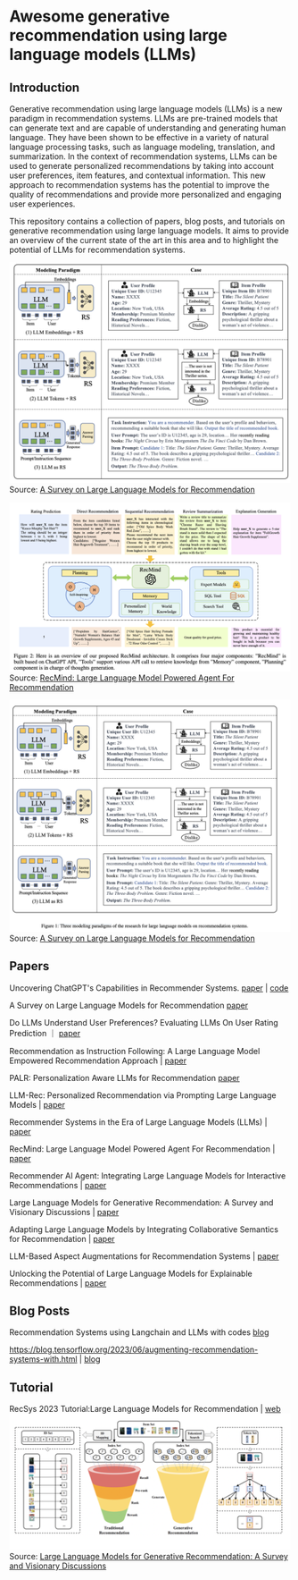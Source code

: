 # Awesome generative recommendation using large language models (LLMs)

## Introduction
Generative recommendation using large language models (LLMs) is a new paradigm in recommendation systems. LLMs are pre-trained models that can generate text and are capable of understanding and generating human language. They have been shown to be effective in a variety of natural language processing tasks, such as language modeling, translation, and summarization. In the context of recommendation systems, LLMs can be used to generate personalized recommendations by taking into account user preferences, item features, and contextual information. This new approach to recommendation systems has the potential to improve the quality of recommendations and provide more personalized and engaging user experiences.

This repository contains a collection of papers, blog posts, and tutorials on generative recommendation using large language models. It aims to provide an overview of the current state of the art in this area and to highlight the potential of LLMs for recommendation systems.

![Awesome](src/llm_rec.png)
Source: [A Survey on Large Language Models for Recommendation](https://arxiv.org/pdf/2305.19860.pdf)


![Awesome](src/rec_mind.png)
Source: [RecMind: Large Language Model Powered Agent For Recommendation](https://arxiv.org/abs/2308.14296)

![Awesome](src/three_paradigms.png)
Source: [A Survey on Large Language Models for Recommendation](https://arxiv.org/pdf/2305.19860.pdf)

## Papers

Uncovering ChatGPT's Capabilities in Recommender Systems. [paper](https://arxiv.org/pdf/2305.02182.pdf) | [code](https://github.com/rainym00d/LLM4RS)

A Survey on Large Language Models for Recommendation [paper](https://arxiv.org/pdf/2305.19860.pdf)

Do LLMs Understand User Preferences? Evaluating LLMs On User Rating Prediction ｜ [paper](https://arxiv.org/pdf/2305.06474.pdf)

Recommendation as Instruction Following: A Large Language Model Empowered Recommendation Approach | [paper](https://arxiv.org/abs/2305.07001)

PALR: Personalization Aware LLMs for Recommendation [paper](https://arxiv.org/abs/2305.07622)

LLM-Rec: Personalized Recommendation via Prompting Large Language Models | [paper](https://arxiv.org/abs/2307.15780)

Recommender Systems in the Era of Large Language Models (LLMs) | [paper](https://arxiv.org/abs/2307.02046)

RecMind: Large Language Model Powered Agent For Recommendation | [paper](https://arxiv.org/abs/2308.14296)

Recommender AI Agent: Integrating Large Language Models for Interactive Recommendations | [paper](https://arxiv.org/abs/2308.16505)

Large Language Models for Generative Recommendation: A Survey and Visionary Discussions | [paper](https://arxiv.org/abs/2309.01157)

Adapting Large Language Models by Integrating Collaborative Semantics for Recommendation | [paper](https://arxiv.org/abs/2311.09049)

LLM-Based Aspect Augmentations for Recommendation Systems | [paper](https://openreview.net/pdf?id=bStpLVqv1H)

Unlocking the Potential of Large Language Models for Explainable Recommendations | [paper](https://arxiv.org/abs/2312.15661)

## Blog Posts

Recommendation Systems using Langchain and LLMs with codes [blog](https://medium.com/data-science-in-your-pocket/recommendation-systems-using-langchain-and-llms-with-codes-d3c4c4e66732)

https://blog.tensorflow.org/2023/06/augmenting-recommendation-systems-with.html | [blog](https://blog.tensorflow.org/2023/06/augmenting-recommendation-systems-with.html)


## Tutorial

RecSys 2023 Tutorial:Large Language Models for Recommendation | [web](https://llmrecsys.github.io/)
![image](src/tutorial.png)
 Source: [Large Language Models for Generative Recommendation: A Survey and Visionary Discussions](https://arxiv.org/abs/2309.01157)
